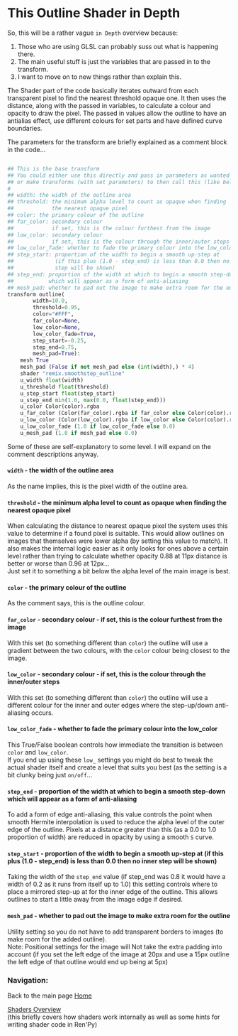 # This Outline Shader in Depth

So, this will be a rather vague `in Depth` overview because:  
1. Those who are using GLSL can probably suss out what is happening there.
1. The main useful stuff is just the variables that are passed in to the transform.
1. I want to move on to new things rather than explain this. 

The Shader part of the code basically iterates outward from each transparent pixel to find the nearest threshold opaque one. It then uses the distance, along with the passed in variables, to calculate a colour and opacity to draw the pixel. The passed in values allow the outline to have an antialias effect, use different colours for set parts and have defined curve boundaries.

The parameters for the transform are briefly explained as a comment block in the code...

```py

## This is the base transform
## You could either use this directly and pass in parameters as wanted
## or make transforms (with set parameters) to then call this (like below)
#
## width: the width of the outline area
## threshold: the minimum alpha level to count as opaque when finding 
##            the nearest opaque pixel
## color: the primary colour of the outline
## far_color: secondary colour
##            if set, this is the colour furthest from the image
## low_color: secondary colour
##            if set, this is the colour through the inner/outer steps
## low_color_fade: whether to fade the primary colour into the low_color
## step_start: proportion of the width to begin a smooth up-step at
##             (if this plus (1.0 - step_end) is less than 0.0 then no inner
##             step will be shown)
## step_end: proportion of the width at which to begin a smooth step-down
##           which will appear as a form of anti-aliasing
## mesh_pad: whether to pad out the image to make extra room for the outline
transform outline(
        width=10.0, 
        threshold=0.95, 
        color="#FFF", 
        far_color=None,
        low_color=None,
        low_color_fade=True,
        step_start=-0.25, 
        step_end=0.75,
        mesh_pad=True):
    mesh True
    mesh_pad (False if not mesh_pad else (int(width),) * 4)
    shader "remix.smoothstep_outline"
    u_width float(width)
    u_threshold float(threshold)
    u_step_start float(step_start)
    u_step_end min(1.0, max(0.0, float(step_end)))
    u_color Color(color).rgba
    u_far_color (Color(far_color).rgba if far_color else Color(color).rgba)
    u_low_color (Color(low_color).rgba if low_color else Color(color).rgba)
    u_low_color_fade (1.0 if low_color_fade else 0.0)
    u_mesh_pad (1.0 if mesh_pad else 0.0)
```
Some of these are self-explanatory to some level. I will expand on the comment descriptions anyway.  

#### `width` - the width of the outline area  
As the name implies, this is the pixel width of the outline area.

#### `threshold` - the minimum alpha level to count as opaque when finding the nearest opaque pixel  
When calculating the distance to nearest opaque pixel the system uses this value to determine if a found pixel is suitable. This would allow outlines on images that themselves were lower alpha (by setting this value to match). It also makes the internal logic easier as it only looks for ones above a certain level rather than trying to calculate whether opacity 0.88 at 11px distance is better or worse than 0.96 at 12px...  
Just set it to something a bit below the alpha level of the main image is best.

#### `color` - the primary colour of the outline  
As the comment says, this is the outline colour.

#### `far_color` - secondary colour - if set, this is the colour furthest from the image
With this set (to something different than `color`) the outline will use a gradient between the two colours, with the `color` colour being closest to the image.

#### `low_color` - secondary colour - if set, this is the colour through the inner/outer steps
With this set (to something different than `color`) the outline will use a different colour for the inner and outer edges where the step-up/down anti-aliasing occurs.  

#### `low_color_fade` - whether to fade the primary colour into the low_color
This True/False boolean controls how immediate the transition is between `color` and `low_color`.  
If you end up using these `low_` settings you might do best to tweak the actual shader itself and create a level that suits you best (as the setting is a bit clunky being just `on/off`...

#### `step_end` - proportion of the width at which to begin a smooth step-down which will appear as a form of anti-aliasing
To add a form of edge anti-aliasing, this value controls the point when smooth Hermite interpolation is used to reduce the alpha level of the outer edge of the outline. Pixels at a distance greater than this (as a 0.0 to 1.0 proportion of width) are reduced in opacity by using a smooth `S` curve.  

#### `step_start` - proportion of the width to begin a smooth up-step at (if this plus (1.0 - step_end) is less than 0.0 then no inner step will be shown)
Taking the width of the `step_end` value (if step_end was 0.8 it would have a width of 0.2 as it runs from itself up to 1.0) this setting controls where to place a mirrored step-up at for the inner edge of the outline. This allows outlines to start a little away from the image edge if desired.

#### `mesh_pad` - whether to pad out the image to make extra room for the outline
Utility setting so you do not have to add transparent borders to images (to make room for the added outline).  
Note: Positional settings for the image will Not take the extra padding into account (if you set the left edge of the image at 20px and use a 15px outline the left edge of that outline would end up being at 5px)
 
### Navigation:

Back to the main page [Home](README.md)

[Shaders Overview](https://github.com/RenpyRemix/outline-shader/blob/main/shader_overview.md)  
(this briefly covers how shaders work internally as well as some hints for writing shader code in Ren'Py)
